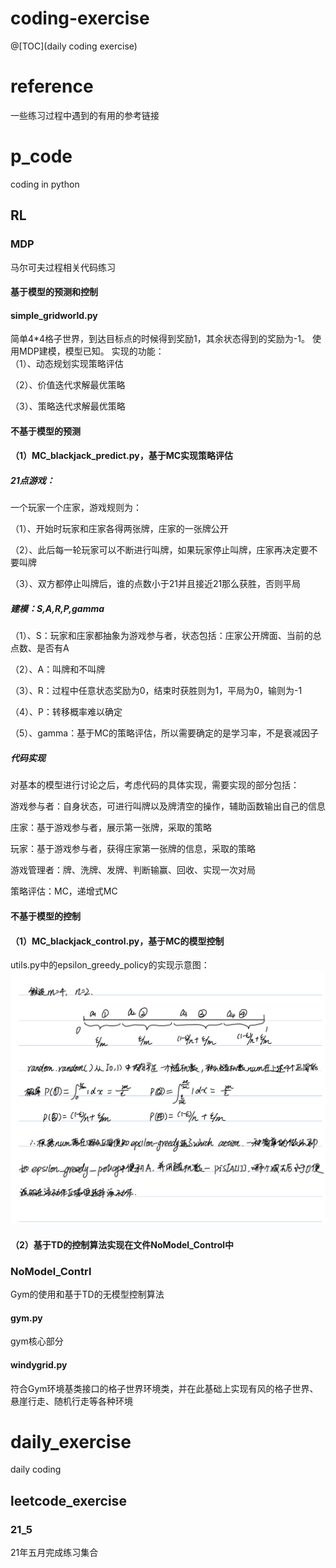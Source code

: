 # coding-exercise
@[TOC](daily coding exercise)
# reference
一些练习过程中遇到的有用的参考链接

# p_code
coding in python
## RL
### MDP
马尔可夫过程相关代码练习
#### 基于模型的预测和控制
#### simple_gridworld.py
简单4*4格子世界，到达目标点的时候得到奖励1，其余状态得到的奖励为-1。
使用MDP建模，模型已知。
实现的功能：  
（1）、动态规划实现策略评估  

（2）、价值迭代求解最优策略  

（3）、策略迭代求解最优策略  


#### 不基于模型的预测
#### （1）MC_blackjack_predict.py，基于MC实现策略评估
##### 21点游戏：
一个玩家一个庄家，游戏规则为：  

（1）、开始时玩家和庄家各得两张牌，庄家的一张牌公开  

（2）、此后每一轮玩家可以不断进行叫牌，如果玩家停止叫牌，庄家再决定要不要叫牌  

（3）、双方都停止叫牌后，谁的点数小于21并且接近21那么获胜，否则平局  

##### 建模：S,A,R,P,gamma
（1）、S：玩家和庄家都抽象为游戏参与者，状态包括：庄家公开牌面、当前的总点数、是否有A  

（2）、A：叫牌和不叫牌  

（3）、R：过程中任意状态奖励为0，结束时获胜则为1，平局为0，输则为-1  

（4）、P：转移概率难以确定  

（5）、gamma：基于MC的策略评估，所以需要确定的是学习率，不是衰减因子  

##### 代码实现
对基本的模型进行讨论之后，考虑代码的具体实现，需要实现的部分包括：  

游戏参与者：自身状态，可进行叫牌以及牌清空的操作，辅助函数输出自己的信息  

庄家：基于游戏参与者，展示第一张牌，采取的策略  

玩家：基于游戏参与者，获得庄家第一张牌的信息，采取的策略  

游戏管理者：牌、洗牌、发牌、判断输赢、回收、实现一次对局  

策略评估：MC，递增式MC  


#### 不基于模型的控制
#### （1）MC_blackjack_control.py，基于MC的模型控制
utils.py中的epsilon_greedy_policy的实现示意图：
![Image](https://github.com/MonaHe123/coding-exercise/blob/main/picture/IMG_E1226.JPG)
#### （2）基于TD的控制算法实现在文件NoModel_Control中  

### NoModel_Contrl  
Gym的使用和基于TD的无模型控制算法  

#### gym.py  

gym核心部分  

#### windygrid.py  

符合Gym环境基类接口的格子世界环境类，并在此基础上实现有风的格子世界、悬崖行走、随机行走等各种环境


# daily_exercise
daily coding
## leetcode_exercise
### 21_5
21年五月完成练习集合
